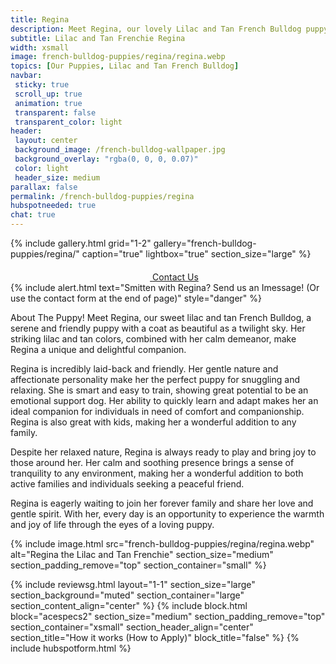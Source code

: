 ```yaml
---
title: Regina
description: Meet Regina, our lovely Lilac and Tan French Bulldog puppy.
subtitle: Lilac and Tan Frenchie Regina
width: xsmall
image: french-bulldog-puppies/regina/regina.webp
topics: [Our Puppies, Lilac and Tan French Bulldog]
navbar:
 sticky: true
 scroll_up: true
 animation: true
 transparent: false
 transparent_color: light
header:
 layout: center
 background_image: /french-bulldog-wallpaper.jpg
 background_overlay: "rgba(0, 0, 0, 0.07)"
 color: light
 header_size: medium
parallax: false
permalink: /french-bulldog-puppies/regina
hubspotneeded: true
chat: true
---
```


{% include gallery.html
grid="1-2"
gallery="french-bulldog-puppies/regina/"
caption="true"
lightbox="true"
section_size="large"
%}

<center><a class="uk-button uk-button-danger uk-border-pill uk-button-xlarge my-border-rounded" href="tel:212-739-0182">
    <span data-uk-icon="phone" class="uk-icon">
        <svg width="20" height="20" viewBox="0 0 20 20" xmlns="http://www.w3.org/2000/svg"></svg>
    </span>
    Contact Us
</a>
</center>
{% include alert.html text="Smitten with Regina? Send us an Imessage! (Or use the contact form at the end of page)" style="danger" %}

About The Puppy!
Meet Regina, our sweet lilac and tan French Bulldog, a serene and friendly puppy with a coat as beautiful as a twilight sky. Her striking lilac and tan colors, combined with her calm demeanor, make Regina a unique and delightful companion.

Regina is incredibly laid-back and friendly. Her gentle nature and affectionate personality make her the perfect puppy for snuggling and relaxing. She is smart and easy to train, showing great potential to be an emotional support dog. Her ability to quickly learn and adapt makes her an ideal companion for individuals in need of comfort and companionship. Regina is also great with kids, making her a wonderful addition to any family.

Despite her relaxed nature, Regina is always ready to play and bring joy to those around her. Her calm and soothing presence brings a sense of tranquility to any environment, making her a wonderful addition to both active families and individuals seeking a peaceful friend.

Regina is eagerly waiting to join her forever family and share her love and gentle spirit. With her, every day is an opportunity to experience the warmth and joy of life through the eyes of a loving puppy.

{% include image.html
src="french-bulldog-puppies/regina/regina.webp"
alt="Regina the Lilac and Tan Frenchie"
section_size="medium"
section_padding_remove="top"
section_container="small"
%}

{% include reviewsg.html
layout="1-1"
section_size="large"
section_background="muted"
section_container="large"
section_content_align="center"
%}
{% include block.html
block="acespecs2"
section_size="medium"
section_padding_remove="top"
section_container="xsmall"
section_header_align="center"
section_title="How it works (How to Apply)"
block_title="false"
%}
{% include hubspotform.html %}
